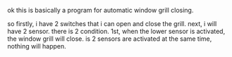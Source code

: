 
ok this is basically a program for automatic window grill closing.

so firstly, i have 2 switches that i can open and close the grill.
next, i will have 2 sensor. there is 2 condition. 1st, when the lower sensor is activated, the window grill will close. is 2 sensors are activated at the same time, nothing will happen.
